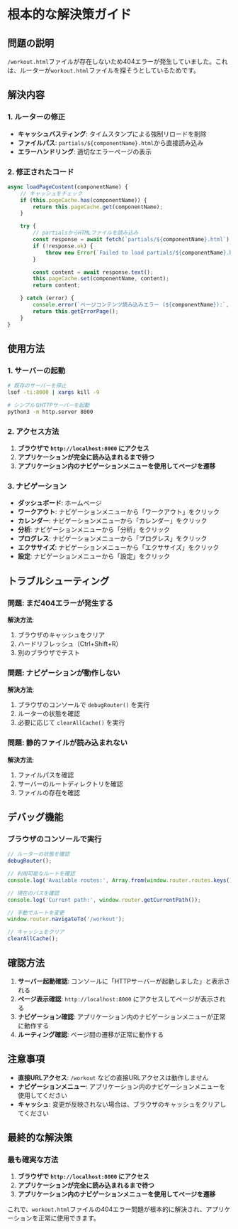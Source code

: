 # 根本的な解決策ガイド

## 問題の説明

`/workout.html`ファイルが存在しないため404エラーが発生していました。これは、ルーターが`workout.html`ファイルを探そうとしているためです。

## 解決内容

### 1. ルーターの修正
- **キャッシュバスティング**: タイムスタンプによる強制リロードを削除
- **ファイルパス**: `partials/${componentName}.html`から直接読み込み
- **エラーハンドリング**: 適切なエラーページの表示

### 2. 修正されたコード
```javascript
async loadPageContent(componentName) {
    // キャッシュをチェック
    if (this.pageCache.has(componentName)) {
        return this.pageCache.get(componentName);
    }

    try {
        // partialsからHTMLファイルを読み込み
        const response = await fetch(`partials/${componentName}.html`);
        if (!response.ok) {
            throw new Error(`Failed to load partials/${componentName}.html`);
        }

        const content = await response.text();
        this.pageCache.set(componentName, content);
        return content;

    } catch (error) {
        console.error(`ページコンテンツ読み込みエラー (${componentName}):`, error);
        return this.getErrorPage();
    }
}
```

## 使用方法

### 1. サーバーの起動
```bash
# 既存のサーバーを停止
lsof -ti:8000 | xargs kill -9

# シンプルなHTTPサーバーを起動
python3 -m http.server 8000
```

### 2. アクセス方法
1. **ブラウザで `http://localhost:8000` にアクセス**
2. **アプリケーションが完全に読み込まれるまで待つ**
3. **アプリケーション内のナビゲーションメニューを使用してページを遷移**

### 3. ナビゲーション
- **ダッシュボード**: ホームページ
- **ワークアウト**: ナビゲーションメニューから「ワークアウト」をクリック
- **カレンダー**: ナビゲーションメニューから「カレンダー」をクリック
- **分析**: ナビゲーションメニューから「分析」をクリック
- **プログレス**: ナビゲーションメニューから「プログレス」をクリック
- **エクササイズ**: ナビゲーションメニューから「エクササイズ」をクリック
- **設定**: ナビゲーションメニューから「設定」をクリック

## トラブルシューティング

### 問題: まだ404エラーが発生する
**解決方法**:
1. ブラウザのキャッシュをクリア
2. ハードリフレッシュ（Ctrl+Shift+R）
3. 別のブラウザでテスト

### 問題: ナビゲーションが動作しない
**解決方法**:
1. ブラウザのコンソールで `debugRouter()` を実行
2. ルーターの状態を確認
3. 必要に応じて `clearAllCache()` を実行

### 問題: 静的ファイルが読み込まれない
**解決方法**:
1. ファイルパスを確認
2. サーバーのルートディレクトリを確認
3. ファイルの存在を確認

## デバッグ機能

### ブラウザのコンソールで実行
```javascript
// ルーターの状態を確認
debugRouter();

// 利用可能なルートを確認
console.log('Available routes:', Array.from(window.router.routes.keys()));

// 現在のパスを確認
console.log('Current path:', window.router.getCurrentPath());

// 手動でルートを変更
window.router.navigateTo('/workout');

// キャッシュをクリア
clearAllCache();
```

## 確認方法

1. **サーバー起動確認**: コンソールに「HTTPサーバーが起動しました」と表示される
2. **ページ表示確認**: `http://localhost:8000` にアクセスしてページが表示される
3. **ナビゲーション確認**: アプリケーション内のナビゲーションメニューが正常に動作する
4. **ルーティング確認**: ページ間の遷移が正常に動作する

## 注意事項

- **直接URLアクセス**: `/workout` などの直接URLアクセスは動作しません
- **ナビゲーションメニュー**: アプリケーション内のナビゲーションメニューを使用してください
- **キャッシュ**: 変更が反映されない場合は、ブラウザのキャッシュをクリアしてください

## 最終的な解決策

### 最も確実な方法

1. **ブラウザで `http://localhost:8000` にアクセス**
2. **アプリケーションが完全に読み込まれるまで待つ**
3. **アプリケーション内のナビゲーションメニューを使用してページを遷移**

これで、`workout.html`ファイルの404エラー問題が根本的に解決され、アプリケーションを正常に使用できます。
